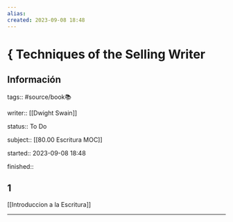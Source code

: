 ```yaml
---
alias: 
created: 2023-09-08 18:48
---
```

# { Techniques of the Selling Writer
## Información
tags:: #source/book📚 

writer:: [[Dwight Swain]]

status:: To Do

subject:: [[80.00 Escritura MOC]]

started:: 2023-09-08 18:48

finished::

## 1
[[Introduccion a la Escritura]]
___

